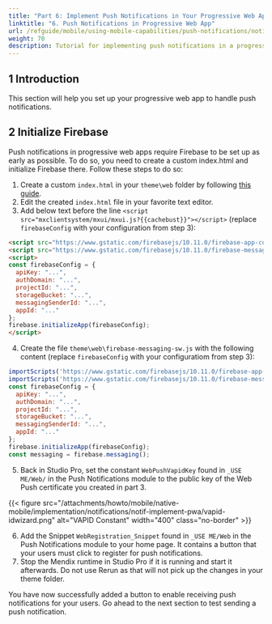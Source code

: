 ```yaml
---
title: "Part 6: Implement Push Notifications in Your Progressive Web App"
linktitle: "6. Push Notifications in Progressive Web App"
url: /refguide/mobile/using-mobile-capabilities/push-notifications/notif-implement-pwa/
weight: 70
description: Tutorial for implementing push notifications in a progressive web app.
---
```


## 1 Introduction

This section will help you set up your progressive web app to handle push notifications.

## 2 Initialize Firebase

Push notifications in progressive web apps require Firebase to be set up as early as possible. To do so, you need to create a custom index.html and initialize Firebase there. Follow these steps to do so:

1. Create a custom `index.html` in your `theme\web` folder by following [this guide](/howto/front-end/customize-styling-new/#custom-web).
2. Edit the created `index.html` file in your favorite text editor.
3. Add below text before the line `<script src="mxclientsystem/mxui/mxui.js?{{cachebust}}"></script>` (replace `firebaseConfig` with your configuration from step 3):

```html
<script src="https://www.gstatic.com/firebasejs/10.11.0/firebase-app-compat.js"></script>
<script src="https://www.gstatic.com/firebasejs/10.11.0/firebase-messaging-compat.js"></script>
<script>
const firebaseConfig = {
  apiKey: "...",
  authDomain: "...",
  projectId: "...",
  storageBucket: "...",
  messagingSenderId: "...",
  appId: "..."
};
firebase.initializeApp(firebaseConfig);
</script>
```

4. Create the file `theme\web\firebase-messaging-sw.js` with the following content (replace `firebaseConfig` with your configuratiom from step 3):

```js
importScripts('https://www.gstatic.com/firebasejs/10.11.0/firebase-app-compat.js');
importScripts('https://www.gstatic.com/firebasejs/10.11.0/firebase-messaging-compat.js');
const firebaseConfig = {
  apiKey: "...",
  authDomain: "...",
  projectId: "...",
  storageBucket: "...",
  messagingSenderId: "...",
  appId: "..."
};
firebase.initializeApp(firebaseConfig);
const messaging = firebase.messaging();
```

5. Back in Studio Pro, set the constant `WebPushVapidKey` found in `_USE ME/Web/` in the Push Notifications module to the public key of the Web Push certificate you created in part 3.

{{< figure src="/attachments/howto/mobile/native-mobile/implementation/notifications/notif-implement-pwa/vapid-idwizard.png" alt="VAPID Constant"   width="400"  class="no-border" >}}

6. Add the Snippet `WebRegistration_Snippet` found in `_USE ME/Web` in the Push Notifications module to your home page. It contains a button that your users must click to register for push notifications.
7. Stop the Mendix runtime in Studio Pro if it is running and start it afterwards. Do not use Rerun as that will not pick up the changes in your theme folder.

You have now successfully added a button to enable receiving push notifications for your users. Go ahead to the next section to test sending a push notification.
